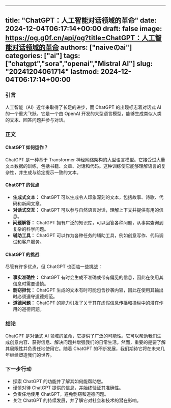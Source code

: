 
---
title: "ChatGPT：人工智能对话领域的革命"
date: 2024-12-04T06:17:14+00:00
draft: false
image: https://og.g0f.cn/api/og?title=ChatGPT：人工智能对话领域的革命
authors: ["naiveのai"]
categories: ["ai"]
tags: ["chatgpt","sora","openai","Mistral AI"]
slug: "20241204061714"
lastmod: 2024-12-04T06:17:14+00:00
---
### 引言

人工智能（AI）近年来取得了长足的进步，而 ChatGPT 的出现标志着对话式 AI 的一个重大飞跃。它是一个由 OpenAI 开发的大型语言模型，能够生成类似人类的文本、回答问题并参与对话。

### 正文

#### ChatGPT 如何运作？

ChatGPT 是一种基于 Transformer 神经网络架构的大型语言模型。它接受过大量文本数据的训练，包括书籍、文章、对话和代码。这种训练使它能够理解语言的复杂性，并生成与给定提示一致的文本。

#### ChatGPT 的优点

* **生成式文本：** ChatGPT 可以生成令人印象深刻的文本，包括故事、诗歌、代码和新闻文章。
* **对话式交互：** ChatGPT 可以参与自然语言对话，理解上下文并提供有用的信息。
* **问题解答：** ChatGPT 拥有广泛的知识库，可以回答各种问题，从事实查询到复杂的科学问题。
* **辅助工具：** ChatGPT 可以作为各种任务的辅助工具，例如创意写作、代码调试和客户服务。

#### ChatGPT 的挑战

尽管有许多优点，但 ChatGPT 也面临一些挑战：

* **事实准确性：** ChatGPT 有时会生成不准确或带有偏见的信息，因此在使用其信息时需要谨慎。
* **剽窃担忧：** ChatGPT 生成的文本有时可能包含抄袭内容，因此在使用其输出时必须遵守道德规范。
* **道德问题：** ChatGPT 的能力引发了关于其在虚假信息传播和操纵中的潜在作用的道德问题。

### 结论

ChatGPT 是对话式 AI 领域的革命，它提供了广泛的可能性。它可以帮助我们生成创意内容、获得信息、解决问题并增强我们的日常生活。然而，重要的是要了解其局限性并负责任地使用它。随着 ChatGPT 的不断发展，我们期待它将在未来几年继续塑造我们的世界。

### 下一步行动

* 探索 ChatGPT 的功能并了解其如何能帮助您。
* 谨慎对待 ChatGPT 提供的信息，并始终验证其准确性。
* 负责任地使用 ChatGPT，避免剽窃和道德问题。
* 关注 ChatGPT 的持续发展，并了解它对社会和技术的潜在影响。